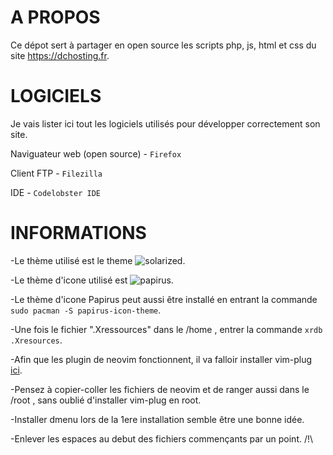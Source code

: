 # A PROPOS

Ce dépot sert à partager en open source les scripts php, js, html et css du site https://dchosting.fr.

# LOGICIELS

Je vais lister ici tout les logiciels utilisés pour développer correctement son site.

Naviguateur web (open source) - `Firefox`

Client FTP - `Filezilla`

IDE - `Codelobster IDE`

# INFORMATIONS

-Le thème utilisé est le theme ![solarized](https://github.com/rtlewis88/rtl88-Themes/tree/Solarized-Dark-gtk-theme-colorpack).

-Le thème d'icone utilisé est ![papirus](https://github.com/PapirusDevelopmentTeam/papirus-icon-theme/).

-Le thème d'icone Papirus peut aussi être installé en entrant la commande `sudo pacman -S papirus-icon-theme`.

-Une fois le fichier ".Xressources" dans le /home , entrer la commande `xrdb .Xresources`.

-Afin que les plugin de neovim fonctionnent, il va falloir installer vim-plug [ici](https://github.com/junegunn/vim-plug).

-Pensez à copier-coller les fichiers de neovim et de ranger aussi dans le /root , sans oublié d'installer vim-plug en root.

-Installer dmenu lors de la 1ere installation semble être une bonne idée.

-Enlever les espaces au debut des fichiers commençants par un point. /!\

